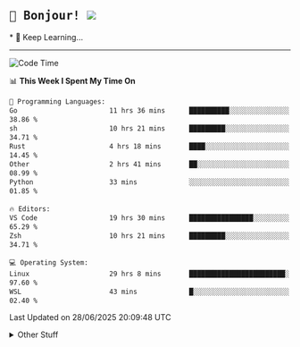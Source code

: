 
<h2>
    <samp>🎉 Bonjour!  <img src="https://media.giphy.com/media/mGcNjsfWAjY5AEZNw6/giphy.gif" width="50"></samp>
</h2>
* 🧐 Keep Learning...
<hr>

<!--START_SECTION:waka-->
![Code Time](http://img.shields.io/badge/Code%20Time-3%2C951%20hrs%2045%20mins-blue)

📊 **This Week I Spent My Time On** 

```text
💬 Programming Languages: 
Go                       11 hrs 36 mins      ██████████░░░░░░░░░░░░░░░   38.86 % 
sh                       10 hrs 21 mins      █████████░░░░░░░░░░░░░░░░   34.71 % 
Rust                     4 hrs 18 mins       ████░░░░░░░░░░░░░░░░░░░░░   14.45 % 
Other                    2 hrs 41 mins       ██░░░░░░░░░░░░░░░░░░░░░░░   08.99 % 
Python                   33 mins             ░░░░░░░░░░░░░░░░░░░░░░░░░   01.85 % 

🔥 Editors: 
VS Code                  19 hrs 30 mins      ████████████████░░░░░░░░░   65.29 % 
Zsh                      10 hrs 21 mins      █████████░░░░░░░░░░░░░░░░   34.71 % 

💻 Operating System: 
Linux                    29 hrs 8 mins       ████████████████████████░   97.60 % 
WSL                      43 mins             █░░░░░░░░░░░░░░░░░░░░░░░░   02.40 % 
```


 Last Updated on 28/06/2025 20:09:48 UTC
<!--END_SECTION:waka-->

<details >
    <summary>Other Stuff</summary>
<p align="center">
    <img src="https://api.githubtrends.io/user/svg/XmchxUp/langs?time_range=one_year&include_private=True&theme=classic" />
    <img src="https://api.githubtrends.io/user/svg/XmchxUp/repos?time_range=one_year&include_private=True&theme=classic" />
</p>

<table align="center">
  <tr>
    <td width="50%">
     <img width="100%" src="./github-metrics.svg">
    </td>
    <td width="50%">
     <img width="100%" src="./github-metrics/achievements.compact.svg" />
     <img width="100%" src="./github-metrics/wakatime.svg" />
     <img width="100%" src="./github-metrics/stars.svg" />
     <img width="100%" src="https://github-profile-trophy.vercel.app/?username=xmchxup" />
     <img height="110rem" src="https://github-readme-stats.vercel.app/api?username=xmchxup&hide_border=true&show_icons=true&include_all_commits=true&bg_color=0,EC6C6C,FFD479,FFFC79,73FA79&theme=graywhite&locale=en" />
     <img height="110rem" src="https://github-readme-stats.vercel.app/api/top-langs/?username=xmchxup&hide=css,scss,html&langs_count=8&hide_border=true&layout=compact&bg_color=0,73FA79,73FDFF,D783FF&theme=graywhite&locale=en" />
     <img width="100%" src="https://github-readme-streak-stats.herokuapp.com/?user=XmchxUp" />
    </td>
  </tr>
</table>

<!-- GitHub Activity Graph -->
<!--
<table align="center">
  <tr>
    <td colspan="2">
      <img width="100%" src="https://github-readme-activity-graph.vercel.app/graph?username=xmchxup&area=true&hide_border=true&theme=redical" />
    </td>
  </tr>
</table>

</details>
-->

<hr>


<p align="center">
    <i>You can learn anything!</i>
    <p align="center">
        <img src="https://visitor-badge.laobi.icu/badge?page_id=xmchxup" alt="visitor badge"/>       
    </p>
</p>

<!--
<picture>
  <source media="(prefers-color-scheme: dark)" srcset="https://raw.githubusercontent.com/XmchxUp/XmchxUp/output/github-snake-dark.svg" />
  <source media="(prefers-color-scheme: light)" srcset="https://raw.githubusercontent.com/XmchxUp/XmchxUp/output/github-snake.svg" />
  <img alt="github-snake" src="https://raw.githubusercontent.com/XmchxUp/XmchxUp/output/github-snake.svg" />
</picture>
-->
